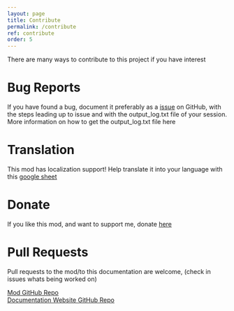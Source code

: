 ```yaml
---
layout: page
title: Contribute
permalink: /contribute
ref: contribute
order: 5
---
```


There are many ways to contribute to this project if you have interest

# Bug Reports

If you have found a bug, document it preferably as a [issue](https://github.com/Cgameworld/TrafficLightReplacer/issues) on GitHub, with the steps leading up to issue and with the output_log.txt file of your session. More information on how to get the output_log.txt file here

# Translation
This mod has localization support! Help translate it into your language with this [google sheet](https://docs.google.com/spreadsheets/d/1kWPPgooa0eKep2ELPwoYKz4qJjLCdzmWs8BDeXo5aL4/edit#gid=0)

# Donate

If you like this mod, and want to support me, donate [here](https://www.paypal.com/cgi-bin/webscr?cmd=_donations&business=JNTNBLJN9ZZZ4&currency_code=USD&source=url)


# Pull Requests

Pull requests to the mod/to this documentation are welcome, (check in issues whats being worked on)

[Mod GitHub Repo](https://github.com/Cgameworld/TrafficLightReplacer)\
[Documentation Website GitHub Repo](https://github.com/Cgameworld/TrafficLightReplacer-Site)